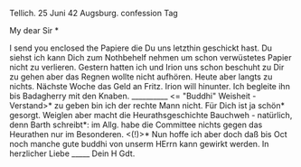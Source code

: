  Tellich. 25 Juni 42
 Augsburg. confession Tag

My dear Sir <Hebich>*

I send you enclosed the Papiere die Du uns letzthin geschickt hast. Du siehst ich kann Dich zum Nothbehelf nehmen um schon verwüstetes Papier nicht zu verlieren. Gestern hatten ich und Irion uns schon beschuht zu Dir zu gehen aber das Regnen wollte nicht aufhören. Heute aber langts zu nichts. Nächste Woche das Geld an Fritz. Irion will hinunter. Ich begleite ihn bis Badagherry mit den Knaben. __________ <= "Buddhi" Weisheit - Verstand>* zu geben bin ich der rechte Mann nicht. Für Dich ist ja schön* gesorgt. Weiglen aber macht die Heurathsgeschichte Bauchweh - natürlich, denn Barth schreibt*: im Allg. habe die Committee nichts gegen das Heurathen nur im Besonderen. <(!)>* Nun hoffe ich aber doch daß bis Oct noch manche gute buddhi von unserm HErrn kann gewirkt werden.
 In herzlicher Liebe _____ Dein H Gdt.

